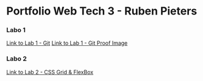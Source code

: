 # Portfolio Web Tech 3 - Ruben Pieters

### Labo 1

[Link to Lab 1 - Git](https://github.com/ApacheHelikopter/2imd-webtech3-lab1.git)
[Link to Lab 1 - Git Proof Image](https://github.com/ApacheHelikopter/2imd-webtech3-portfolio/tree/master/labo1-git)

### Labo 2

[Link to Lab 2 - CSS Grid & FlexBox](https://github.com/ApacheHelikopter/2imd-webtech3-portfolio/tree/master/labo2-css-grid-flexbox)
